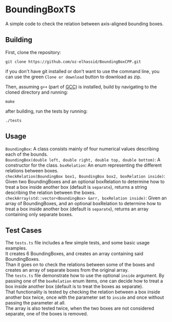 # BoundingBoxTS
A simple code to check the relation between axis-aligned bounding boxes.

## Building
First, clone the repository:
```
git clone https://github.com/oz-elhassid/BoundingBoxCPP.git
```
if you don't have git installed or don't want to use the command line, you can use the green `Clone or download` button to download as zip.

Then, assuming `g++` (part of [GCC](https://gcc.gnu.org/)) is installed, build by navigating to the cloned directory and running:
```
make
```
after building, run the tests by running:
```
./tests
```
## Usage
`BoundingBox`: A class consists mainly of four numerical values describing each of the bounds.  
`BoundingBox(double left, double right, double top, double bottom)`: A constructor for the class.
`boxRelation`: An enum representing the different relations between boxes.   
`checkRelation(BoundingBox box1, BoundingBox box2, boxRelation inside)`: Given two BoundingBoxes and an optional boxRelation to determine how to treat a box inside another box (default is `separate`), returns a string describing the relation between the boxes.  
`checkArray(std::vector<BoundingBox> &arr, boxRelation inside)`: Given an array of BoundingBoxes, and an optional boxRelation to determine how to treat a box inside another box (default is `separate`), returns an array containing only separate boxes.

## Test Cases
The `tests.ts` file includes a few simple tests, and some basic usage examples.  
It creates 6 BoundingBoxes, and creates an array containing said BoundingBoxes.  
Than it goes on to check the relations between some of the boxes and creates an array of separate boxes from the original array.  
The `tests.ts` file demonstrate how to use the optional `inside` argument. By passing one of the `boxRelation` enum items, one can decide how to treat a box inside another box (default is to treat the boxes as separate).  
That functionality is tested by checking the relation between a box inside another box twice, once with the parameter set to `inside` and once without passing the parameter at all.  
The array is also tested twice, when the two boxes are not considered separate, one of the boxes is removed.
